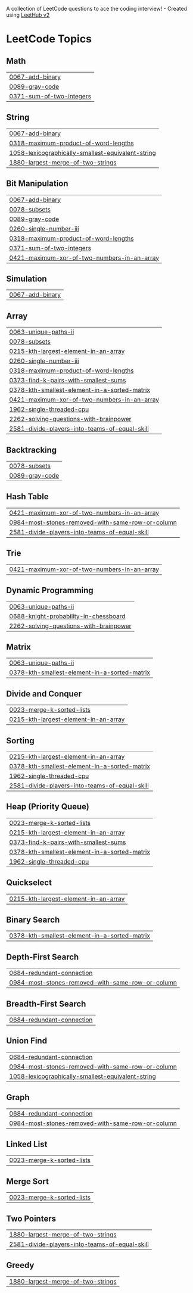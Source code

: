 A collection of LeetCode questions to ace the coding interview! - Created using [LeetHub v2](https://github.com/arunbhardwaj/LeetHub-2.0)
<!---LeetCode Topics Start-->
# LeetCode Topics
## Math
|  |
| ------- |
| [0067-add-binary](https://github.com/merry1214/LeetcodeQuestions/tree/master/0067-add-binary) |
| [0089-gray-code](https://github.com/merry1214/LeetcodeQuestions/tree/master/0089-gray-code) |
| [0371-sum-of-two-integers](https://github.com/merry1214/LeetcodeQuestions/tree/master/0371-sum-of-two-integers) |
## String
|  |
| ------- |
| [0067-add-binary](https://github.com/merry1214/LeetcodeQuestions/tree/master/0067-add-binary) |
| [0318-maximum-product-of-word-lengths](https://github.com/merry1214/LeetcodeQuestions/tree/master/0318-maximum-product-of-word-lengths) |
| [1058-lexicographically-smallest-equivalent-string](https://github.com/merry1214/LeetcodeQuestions/tree/master/1058-lexicographically-smallest-equivalent-string) |
| [1880-largest-merge-of-two-strings](https://github.com/merry1214/LeetcodeQuestions/tree/master/1880-largest-merge-of-two-strings) |
## Bit Manipulation
|  |
| ------- |
| [0067-add-binary](https://github.com/merry1214/LeetcodeQuestions/tree/master/0067-add-binary) |
| [0078-subsets](https://github.com/merry1214/LeetcodeQuestions/tree/master/0078-subsets) |
| [0089-gray-code](https://github.com/merry1214/LeetcodeQuestions/tree/master/0089-gray-code) |
| [0260-single-number-iii](https://github.com/merry1214/LeetcodeQuestions/tree/master/0260-single-number-iii) |
| [0318-maximum-product-of-word-lengths](https://github.com/merry1214/LeetcodeQuestions/tree/master/0318-maximum-product-of-word-lengths) |
| [0371-sum-of-two-integers](https://github.com/merry1214/LeetcodeQuestions/tree/master/0371-sum-of-two-integers) |
| [0421-maximum-xor-of-two-numbers-in-an-array](https://github.com/merry1214/LeetcodeQuestions/tree/master/0421-maximum-xor-of-two-numbers-in-an-array) |
## Simulation
|  |
| ------- |
| [0067-add-binary](https://github.com/merry1214/LeetcodeQuestions/tree/master/0067-add-binary) |
## Array
|  |
| ------- |
| [0063-unique-paths-ii](https://github.com/merry1214/LeetcodeQuestions/tree/master/0063-unique-paths-ii) |
| [0078-subsets](https://github.com/merry1214/LeetcodeQuestions/tree/master/0078-subsets) |
| [0215-kth-largest-element-in-an-array](https://github.com/merry1214/LeetcodeQuestions/tree/master/0215-kth-largest-element-in-an-array) |
| [0260-single-number-iii](https://github.com/merry1214/LeetcodeQuestions/tree/master/0260-single-number-iii) |
| [0318-maximum-product-of-word-lengths](https://github.com/merry1214/LeetcodeQuestions/tree/master/0318-maximum-product-of-word-lengths) |
| [0373-find-k-pairs-with-smallest-sums](https://github.com/merry1214/LeetcodeQuestions/tree/master/0373-find-k-pairs-with-smallest-sums) |
| [0378-kth-smallest-element-in-a-sorted-matrix](https://github.com/merry1214/LeetcodeQuestions/tree/master/0378-kth-smallest-element-in-a-sorted-matrix) |
| [0421-maximum-xor-of-two-numbers-in-an-array](https://github.com/merry1214/LeetcodeQuestions/tree/master/0421-maximum-xor-of-two-numbers-in-an-array) |
| [1962-single-threaded-cpu](https://github.com/merry1214/LeetcodeQuestions/tree/master/1962-single-threaded-cpu) |
| [2262-solving-questions-with-brainpower](https://github.com/merry1214/LeetcodeQuestions/tree/master/2262-solving-questions-with-brainpower) |
| [2581-divide-players-into-teams-of-equal-skill](https://github.com/merry1214/LeetcodeQuestions/tree/master/2581-divide-players-into-teams-of-equal-skill) |
## Backtracking
|  |
| ------- |
| [0078-subsets](https://github.com/merry1214/LeetcodeQuestions/tree/master/0078-subsets) |
| [0089-gray-code](https://github.com/merry1214/LeetcodeQuestions/tree/master/0089-gray-code) |
## Hash Table
|  |
| ------- |
| [0421-maximum-xor-of-two-numbers-in-an-array](https://github.com/merry1214/LeetcodeQuestions/tree/master/0421-maximum-xor-of-two-numbers-in-an-array) |
| [0984-most-stones-removed-with-same-row-or-column](https://github.com/merry1214/LeetcodeQuestions/tree/master/0984-most-stones-removed-with-same-row-or-column) |
| [2581-divide-players-into-teams-of-equal-skill](https://github.com/merry1214/LeetcodeQuestions/tree/master/2581-divide-players-into-teams-of-equal-skill) |
## Trie
|  |
| ------- |
| [0421-maximum-xor-of-two-numbers-in-an-array](https://github.com/merry1214/LeetcodeQuestions/tree/master/0421-maximum-xor-of-two-numbers-in-an-array) |
## Dynamic Programming
|  |
| ------- |
| [0063-unique-paths-ii](https://github.com/merry1214/LeetcodeQuestions/tree/master/0063-unique-paths-ii) |
| [0688-knight-probability-in-chessboard](https://github.com/merry1214/LeetcodeQuestions/tree/master/0688-knight-probability-in-chessboard) |
| [2262-solving-questions-with-brainpower](https://github.com/merry1214/LeetcodeQuestions/tree/master/2262-solving-questions-with-brainpower) |
## Matrix
|  |
| ------- |
| [0063-unique-paths-ii](https://github.com/merry1214/LeetcodeQuestions/tree/master/0063-unique-paths-ii) |
| [0378-kth-smallest-element-in-a-sorted-matrix](https://github.com/merry1214/LeetcodeQuestions/tree/master/0378-kth-smallest-element-in-a-sorted-matrix) |
## Divide and Conquer
|  |
| ------- |
| [0023-merge-k-sorted-lists](https://github.com/merry1214/LeetcodeQuestions/tree/master/0023-merge-k-sorted-lists) |
| [0215-kth-largest-element-in-an-array](https://github.com/merry1214/LeetcodeQuestions/tree/master/0215-kth-largest-element-in-an-array) |
## Sorting
|  |
| ------- |
| [0215-kth-largest-element-in-an-array](https://github.com/merry1214/LeetcodeQuestions/tree/master/0215-kth-largest-element-in-an-array) |
| [0378-kth-smallest-element-in-a-sorted-matrix](https://github.com/merry1214/LeetcodeQuestions/tree/master/0378-kth-smallest-element-in-a-sorted-matrix) |
| [1962-single-threaded-cpu](https://github.com/merry1214/LeetcodeQuestions/tree/master/1962-single-threaded-cpu) |
| [2581-divide-players-into-teams-of-equal-skill](https://github.com/merry1214/LeetcodeQuestions/tree/master/2581-divide-players-into-teams-of-equal-skill) |
## Heap (Priority Queue)
|  |
| ------- |
| [0023-merge-k-sorted-lists](https://github.com/merry1214/LeetcodeQuestions/tree/master/0023-merge-k-sorted-lists) |
| [0215-kth-largest-element-in-an-array](https://github.com/merry1214/LeetcodeQuestions/tree/master/0215-kth-largest-element-in-an-array) |
| [0373-find-k-pairs-with-smallest-sums](https://github.com/merry1214/LeetcodeQuestions/tree/master/0373-find-k-pairs-with-smallest-sums) |
| [0378-kth-smallest-element-in-a-sorted-matrix](https://github.com/merry1214/LeetcodeQuestions/tree/master/0378-kth-smallest-element-in-a-sorted-matrix) |
| [1962-single-threaded-cpu](https://github.com/merry1214/LeetcodeQuestions/tree/master/1962-single-threaded-cpu) |
## Quickselect
|  |
| ------- |
| [0215-kth-largest-element-in-an-array](https://github.com/merry1214/LeetcodeQuestions/tree/master/0215-kth-largest-element-in-an-array) |
## Binary Search
|  |
| ------- |
| [0378-kth-smallest-element-in-a-sorted-matrix](https://github.com/merry1214/LeetcodeQuestions/tree/master/0378-kth-smallest-element-in-a-sorted-matrix) |
## Depth-First Search
|  |
| ------- |
| [0684-redundant-connection](https://github.com/merry1214/LeetcodeQuestions/tree/master/0684-redundant-connection) |
| [0984-most-stones-removed-with-same-row-or-column](https://github.com/merry1214/LeetcodeQuestions/tree/master/0984-most-stones-removed-with-same-row-or-column) |
## Breadth-First Search
|  |
| ------- |
| [0684-redundant-connection](https://github.com/merry1214/LeetcodeQuestions/tree/master/0684-redundant-connection) |
## Union Find
|  |
| ------- |
| [0684-redundant-connection](https://github.com/merry1214/LeetcodeQuestions/tree/master/0684-redundant-connection) |
| [0984-most-stones-removed-with-same-row-or-column](https://github.com/merry1214/LeetcodeQuestions/tree/master/0984-most-stones-removed-with-same-row-or-column) |
| [1058-lexicographically-smallest-equivalent-string](https://github.com/merry1214/LeetcodeQuestions/tree/master/1058-lexicographically-smallest-equivalent-string) |
## Graph
|  |
| ------- |
| [0684-redundant-connection](https://github.com/merry1214/LeetcodeQuestions/tree/master/0684-redundant-connection) |
| [0984-most-stones-removed-with-same-row-or-column](https://github.com/merry1214/LeetcodeQuestions/tree/master/0984-most-stones-removed-with-same-row-or-column) |
## Linked List
|  |
| ------- |
| [0023-merge-k-sorted-lists](https://github.com/merry1214/LeetcodeQuestions/tree/master/0023-merge-k-sorted-lists) |
## Merge Sort
|  |
| ------- |
| [0023-merge-k-sorted-lists](https://github.com/merry1214/LeetcodeQuestions/tree/master/0023-merge-k-sorted-lists) |
## Two Pointers
|  |
| ------- |
| [1880-largest-merge-of-two-strings](https://github.com/merry1214/LeetcodeQuestions/tree/master/1880-largest-merge-of-two-strings) |
| [2581-divide-players-into-teams-of-equal-skill](https://github.com/merry1214/LeetcodeQuestions/tree/master/2581-divide-players-into-teams-of-equal-skill) |
## Greedy
|  |
| ------- |
| [1880-largest-merge-of-two-strings](https://github.com/merry1214/LeetcodeQuestions/tree/master/1880-largest-merge-of-two-strings) |
<!---LeetCode Topics End-->